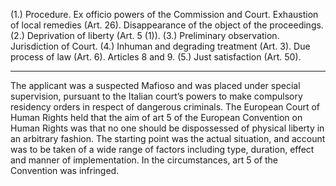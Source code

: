 (1.) Procedure. Ex officio powers of the Commission and Court. Exhaustion of local remedies (Art. 26). Disappearance of the object of the proceedings. 
(2.) Deprivation of liberty (Art. 5 (1)). 
(3.) Preliminary observation. Jurisdiction of Court. 
(4.) Inhuman and degrading treatment (Art. 3). Due process of law (Art. 6). Articles 8 and 9. 
(5.) Just satisfaction (Art. 50).

---

The applicant was a suspected Mafioso and was placed under special supervision, pursuant to the Italian court’s powers to make compulsory residency orders in respect of dangerous criminals. The European Court of Human Rights held that the aim of art 5 of the European Convention on Human Rights was that no one should be dispossessed of physical liberty in an arbitrary fashion. The starting point was the actual situation, and account was to be taken of a wide range of factors including type, duration, effect and manner of implementation. In the circumstances, art 5 of the Convention was infringed.